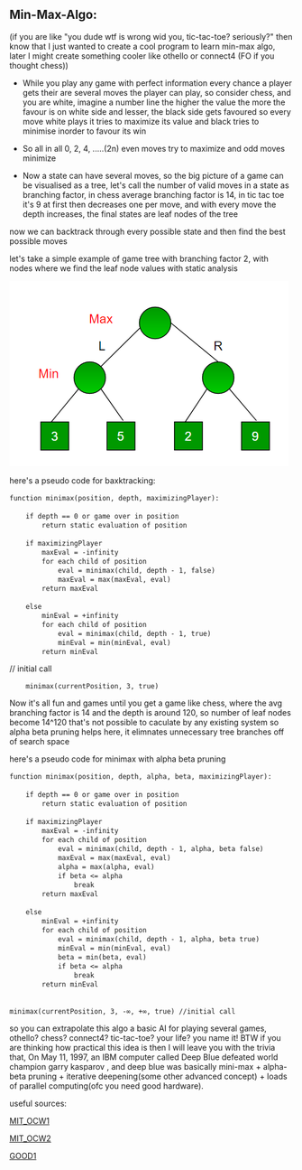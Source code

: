 ## Min-Max-Algo:

(if you are like "you dude wtf is wrong wid you, tic-tac-toe? seriously?" then know that I just wanted to create a cool program to learn min-max algo, later I might create something cooler like othello or connect4 (FO if you thought chess))

* While you play any game with perfect information every chance a player gets their are several moves the player can play, so consider chess, and you are white, imagine a number line the higher the value the more the favour is on white side and lesser, the black side gets favoured so every move white plays it tries to maximize its value and black tries to minimise inorder to favour its win

* So all in all 0, 2, 4, .....(2n) even moves try to maximize and odd moves minimize

* Now a state can have several moves, so the big picture of a game can be visualised as a tree, let's call the number of valid moves in a state as branching factor, in chess average branching factor is 14, in tic tac toe it's 9 at first then decreases one per move, and with every move the depth increases, the final states are leaf nodes of the tree

now we can backtrack through every possible state and then find the best possible moves

let's take a simple example of game tree with branching factor 2, with nodes where we find the leaf node values with static analysis

![GitHub Logo](images/minmax.png)

here's a pseudo code for baxktracking:

	function minimax(position, depth, maximizingPlayer):

		if depth == 0 or game over in position
			return static evaluation of position
 
		if maximizingPlayer
			maxEval = -infinity
			for each child of position
				eval = minimax(child, depth - 1, false)
				maxEval = max(maxEval, eval)
			return maxEval
 
		else
			minEval = +infinity
			for each child of position
				eval = minimax(child, depth - 1, true)
				minEval = min(minEval, eval)
			return minEval
 
 
// initial call

    	minimax(currentPosition, 3, true)



Now it's all fun and games until you get a game like chess, where the avg branching factor is 14 and the depth is around 120, so number of leaf nodes become 14^120 that's not possible to caculate by any existing system so alpha beta pruning helps here, it elimnates unnecessary tree branches off of search space

here's a pseudo code for minimax with alpha beta pruning

	function minimax(position, depth, alpha, beta, maximizingPlayer):

		if depth == 0 or game over in position
			return static evaluation of position

		if maximizingPlayer
			maxEval = -infinity
			for each child of position
				eval = minimax(child, depth - 1, alpha, beta false)
				maxEval = max(maxEval, eval)
				alpha = max(alpha, eval)
				if beta <= alpha
					break
			return maxEval

		else
			minEval = +infinity
			for each child of position
				eval = minimax(child, depth - 1, alpha, beta true)
				minEval = min(minEval, eval)
				beta = min(beta, eval)
				if beta <= alpha
					break
			return minEval


	minimax(currentPosition, 3, -∞, +∞, true) //initial call


so you can extrapolate this algo a basic AI for playing several games, othello? chess? connect4? tic-tac-toe? your life? you name it!
BTW if you are thinking how practical this idea is then I will leave you with the trivia that, On May 11, 1997, an IBM computer called Deep Blue defeated world champion garry kasparov , and deep blue was basically mini-max + alpha-beta pruning + iterative deepening(some other advanced concept) + loads of parallel computing(ofc you need good hardware).

useful sources:

[MIT_OCW1](https://ocw.mit.edu/courses/electrical-engineering-and-computer-science/6-034-artificial-intelligence-fall-2010/lecture-videos/lecture-6-search-games-minimax-and-alpha-beta/)

[MIT_OCW2](https://ocw.mit.edu/courses/electrical-engineering-and-computer-science/6-034-artificial-intelligence-fall-2010/mega-recitation-videos/mega-recitation-3-games-minimax-alpha-beta/)

[GOOD1](https://www.hackerearth.com/blog/developers/minimax-algorithm-alpha-beta-pruning/)
